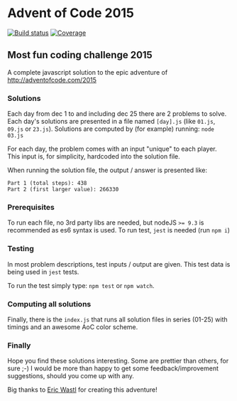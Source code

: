 # Advent of Code 2015

[![Build status](https://img.shields.io/travis/mraxus/advent-of-code-2015/master.svg?style=flat-square)](https://travis-ci.org/mraxus/advent-of-code-2015)
[![Coverage](https://img.shields.io/codecov/c/github/mraxus/advent-of-code-2015.svg?style=flat-square)](https://codecov.io/github/mraxus/advent-of-code-2015?branch=master)

## Most fun coding challenge 2015

A complete javascript solution to the epic adventure of http://adventofcode.com/2015


### Solutions

Each day from dec 1 to and including dec 25 there are 2 problems to solve.
Each day's solutions are presented in a file named `[day].js` (like `01.js`, `09.js` or `23.js`). 
Solutions are computed by (for example) running: `node 03.js`

For each day, the problem comes with an input "unique" to each player. This input is, for simplicity, hardcoded into the solution file.

When running the solution file, the output / answer is presented like:

```
Part 1 (total steps): 438
Part 2 (first larger value): 266330
```


### Prerequisites

To run each file, no 3rd party libs are needed, but nodeJS `>= 9.3` is recommended as es6 syntax is used.
To run test, `jest` is needed (run `npm i`)


### Testing

In most problem descriptions, test inputs / output are given.
This test data is being used in `jest` tests.

To run the test simply type: `npm test` or `npm watch`.


### Computing all solutions

Finally, there is the `index.js` that runs all solution files in series (01-25) with timings and an awesome AoC color scheme.


### Finally

Hope you find these solutions interesting. Some are prettier than others, for sure ;-) I would be more than happy to get some feedback/improvement suggestions, should you come up with any.

Big thanks to [Eric Wastl](https://twitter.com/ericwastl) for creating this adventure!